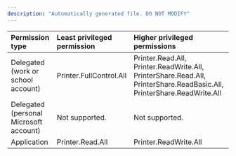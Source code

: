```yaml
---
description: "Automatically generated file. DO NOT MODIFY"
---
```


|Permission type|Least privileged permission|Higher privileged permissions|
|:---|:---|:---|
|Delegated (work or school account)|Printer.FullControl.All|Printer.Read.All, Printer.ReadWrite.All, PrinterShare.Read.All, PrinterShare.ReadBasic.All, PrinterShare.ReadWrite.All|
|Delegated (personal Microsoft account)|Not supported.|Not supported.|
|Application|Printer.Read.All|Printer.ReadWrite.All|

